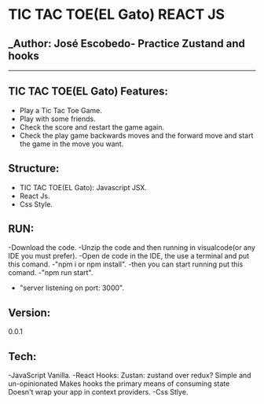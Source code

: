 # TIC TAC TOE(EL Gato) REACT JS
## _Author: José Escobedo- Practice Zustand and hooks

-------

##  TIC TAC TOE(EL Gato) Features:

- Play a Tic Tac Toe Game.
- Play with some friends.
- Check the score and restart the game again.
- Check the play game backwards moves and the forward move and start the game in the move you want.

## Structure:

- TIC TAC TOE(EL Gato): Javascript JSX.
- React Js.
- Css Style. 

## RUN: 
-Download the code.
-Unzip the code and then running in visualcode(or any IDE you must prefer).
-Open de code in the IDE, the use a terminal and put this comand.
-"npm i or npm install".
-then you can start running put this comand.
-"npm run start".
- "server listening on port: 3000".

## Version: 
0.0.1

## Tech:
-JavaScript Vanilla.
-React Hooks:
Zustan: zustand over redux?
Simple and un-opinionated
Makes hooks the primary means of consuming state
Doesn't wrap your app in context providers.
-Css Stlye.

